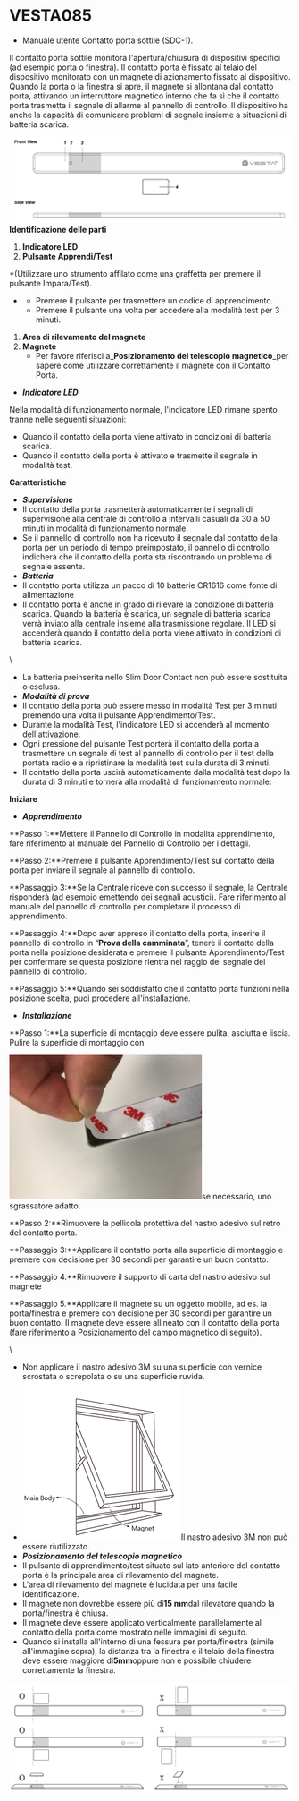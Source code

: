 # VESTA085

-   Manuale utente Contatto porta sottile (SDC-1).

Il contatto porta sottile monitora l'apertura/chiusura di dispositivi specifici (ad esempio porta o finestra). Il contatto porta è fissato al telaio del dispositivo monitorato con un magnete di azionamento fissato al dispositivo. Quando la porta o la finestra si apre, il magnete si allontana dal contatto porta, attivando un interruttore magnetico interno che fa sì che il contatto porta trasmetta il segnale di allarme al pannello di controllo. Il dispositivo ha anche la capacità di comunicare problemi di segnale insieme a situazioni di batteria scarica.

![](<.gitbook/assets/0 (14).png>)**Identificazione delle parti**

1.  **Indicatore LED**
2.  **Pulsante Apprendi/Test**

\*(Utilizzare uno strumento affilato come una graffetta per premere il pulsante Impara/Test).

-   -   Premere il pulsante per trasmettere un codice di apprendimento.
    -   Premere il pulsante una volta per accedere alla modalità test per 3 minuti.

1.  **Area di rilevamento del magnete**
2.  **Magnete**
    -   Per favore riferisci a_**Posizionamento del telescopio magnetico**_per sapere come utilizzare correttamente il magnete con il Contatto Porta.

-   _**Indicatore LED**_

Nella modalità di funzionamento normale, l'indicatore LED rimane spento tranne nelle seguenti situazioni:

-   Quando il contatto della porta viene attivato in condizioni di batteria scarica.
-   Quando il contatto della porta è attivato e trasmette il segnale in modalità test.

**Caratteristiche**

-   _**Supervisione**_
-   Il contatto della porta trasmetterà automaticamente i segnali di supervisione alla centrale di controllo a intervalli casuali da 30 a 50 minuti in modalità di funzionamento normale.
-   Se il pannello di controllo non ha ricevuto il segnale dal contatto della porta per un periodo di tempo preimpostato, il pannello di controllo indicherà che il contatto della porta sta riscontrando un problema di segnale assente.
-   _**Batteria**_
-   Il contatto porta utilizza un pacco di 10 batterie CR1616 come fonte di alimentazione
-   Il contatto porta è anche in grado di rilevare la condizione di batteria scarica. Quando la batteria è scarica, un segnale di batteria scarica verrà inviato alla centrale insieme alla trasmissione regolare. Il LED si accenderà quando il contatto della porta viene attivato in condizioni di batteria scarica.

\\<Note>

-   La batteria preinserita nello Slim Door Contact non può essere sostituita o esclusa.
-   _**Modalità di prova**_
-   Il contatto della porta può essere messo in modalità Test per 3 minuti premendo una volta il pulsante Apprendimento/Test.
-   Durante la modalità Test, l'indicatore LED si accenderà al momento dell'attivazione.
-   Ogni pressione del pulsante Test porterà il contatto della porta a trasmettere un segnale di test al pannello di controllo per il test della portata radio e a ripristinare la modalità test sulla durata di 3 minuti.
-   Il contatto della porta uscirà automaticamente dalla modalità test dopo la durata di 3 minuti e tornerà alla modalità di funzionamento normale.

**Iniziare**

-   _**Apprendimento**_

**Passo 1:**Mettere il Pannello di Controllo in modalità apprendimento, fare riferimento al manuale del Pannello di Controllo per i dettagli.

**Passo 2:**Premere il pulsante Apprendimento/Test sul contatto della porta per inviare il segnale al pannello di controllo.

**Passaggio 3:**Se la Centrale riceve con successo il segnale, la Centrale risponderà (ad esempio emettendo dei segnali acustici). Fare riferimento al manuale del pannello di controllo per completare il processo di apprendimento.

**Passaggio 4:**Dopo aver appreso il contatto della porta, inserire il pannello di controllo in “**Prova della camminata**”, tenere il contatto della porta nella posizione desiderata e premere il pulsante Apprendimento/Test per confermare se questa posizione rientra nel raggio del segnale del pannello di controllo.

**Passaggio 5:**Quando sei soddisfatto che il contatto porta funzioni nella posizione scelta, puoi procedere all'installazione.

-   _**Installazione**_

**Passo 1:**La superficie di montaggio deve essere pulita, asciutta e liscia. Pulire la superficie di montaggio con

![](<.gitbook/assets/1 (8) (1).jpeg>)se necessario, uno sgrassatore adatto.

**Passo 2:**Rimuovere la pellicola protettiva del nastro adesivo sul retro del contatto porta.

**Passaggio 3:**Applicare il contatto porta alla superficie di montaggio e premere con decisione per 30 secondi per garantire un buon contatto.

**Passaggio 4.**Rimuovere il supporto di carta del nastro adesivo sul magnete

**Passaggio 5.**Applicare il magnete su un oggetto mobile, ad es. la porta/finestra e premere con decisione per 30 secondi per garantire un buon contatto. Il magnete deve essere allineato con il contatto della porta (fare riferimento a Posizionamento del campo magnetico di seguito).

\\<Note>

-   Non applicare il nastro adesivo 3M su una superficie con vernice scrostata o screpolata o su una superficie ruvida.
-   ![C:\\Users\\c0982\\Desktop\\影像\\SDC-1_0622_03.png](<.gitbook/assets/2 (23).png>)Il nastro adesivo 3M non può essere riutilizzato.
-   _**Posizionamento del telescopio magnetico**_
-   Il pulsante di apprendimento/test situato sul lato anteriore del contatto porta è la principale area di rilevamento del magnete.
-   L'area di rilevamento del magnete è lucidata per una facile identificazione.
-   Il magnete non dovrebbe essere più di**15 mm**dal rilevatore quando la porta/finestra è chiusa.
-   Il magnete deve essere applicato verticalmente parallelamente al contatto della porta come mostrato nelle immagini di seguito.
-   Quando si installa all'interno di una fessura per porta/finestra (simile all'immagine sopra), la distanza tra la finestra e il telaio della finestra deve essere maggiore di**5mm**oppure non è possibile chiudere correttamente la finestra.

![](<.gitbook/assets/3 (22).png>)
